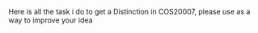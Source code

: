 Here is all the task i do to get a Distinction in COS20007, please use as a way to improve your idea
